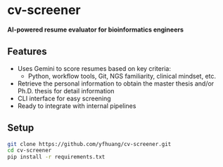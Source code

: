 # cv-screener

**AI-powered resume evaluator for bioinformatics engineers**

## Features

- Uses Gemini to score resumes based on key criteria:
  - Python, workflow tools, Git, NGS familiarity, clinical mindset, etc.
- Retrieve the personal information to obtain the master thesis and/or Ph.D. thesis for detail information
- CLI interface for easy screening
- Ready to integrate with internal pipelines

## Setup

```bash
git clone https://github.com/yfhuang/cv-screener.git
cd cv-screener
pip install -r requirements.txt
```

